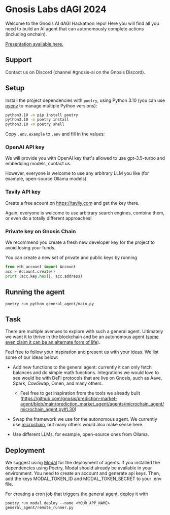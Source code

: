 # Gnosis Labs dAGI 2024

Welcome to the Gnosis AI dAGI Hackathon repo! Here you will find all you need to build an AI agent that can autonomously complete actions (including onchain).

[Presentation available here.](https://docs.google.com/presentation/d/1aOLmKrRkkNktWOh3BwLqtG9AmQeiht9Gc1ONB5fH7RQ/edit?usp=sharing)

## Support

Contact us on Discord (channel #gnosis-ai on the Gnosis Discord).

## Setup

Install the project dependencies with `poetry`, using Python 3.10 (you can use [pyenv](https://github.com/pyenv/pyenv) to manage multiple Python versions):

```bash
python3.10 -m pip install poetry
python3.10 -m poetry install
python3.10 -m poetry shell
```

Copy `.env.example` to `.env` and fill in the values:

### OpenAI API key

We will provide you with OpenAI key that's allowed to use gpt-3.5-turbo and embedding models, contact us.

However, everyone is welcome to use any arbitrary LLM you like (for example, open-source Ollama models).

### Tavily API key

Create a free acount on https://tavily.com and get the key there.

Again, everyone is welcome to use arbitrary search engines, combine them, or even do a totally different approaches!

### Private key on Gnosis Chain

We recommend you create a fresh new developer key for the project to avoid losing your funds. 

You can create a new set of private and public keys by running
```python
from eth_account import Account
acc = Account.create()
print (acc.key.hex(), acc.address)
```

## Running the agent

```shell
poetry run python general_agent/main.py
```


## Task

There are multiple avenues to explore with such a general agent. Ultimately we want it to thrive in the blockchain and be an autonomous agent ([some even claim it can be an alternate form of life](https://www.youtube.com/watch?v=Y4QKEJehYBg&t=6103s&ab_channel=DappConBerlin)).

Feel free to follow your inspiration and present us with your ideas. We list some of our ideas below:

- Add new functions to the general agent: currently it can only fetch balances and do simple math functions. Integrations we would love to see would be with DeFi protocols that are live on Gnosis, such as Aave, Spark, CowSwap, Omen, and many others.
  - Feel free to get inspiration from the tools we already built (https://github.com/gnosis/prediction-market-agent/blob/main/prediction_market_agent/agents/microchain_agent/microchain_agent.py#L30)

- Swap the framework we use for the autonomous agent. We currently use [microchain](https://github.com/galatolofederico/microchain), but many others would also make sense here.
- Use different LLMs, for example, open-source ones from Ollama.

## Deployment

We suggest using [Modal](https://modal.com) for the deployment of agents.
If you installed the dependencies using Poetry, Modal should already be available in your environment.
You need to create an account and generate api keys. Then, add the keys MODAL_TOKEN_ID and MODAL_TOKEN_SECRET to your .env file.

For creating a cron job that triggers the general agent, deploy it with
```
poetry run modal deploy --name <YOUR_APP_NAME> general_agent/remote_runner.py  
```